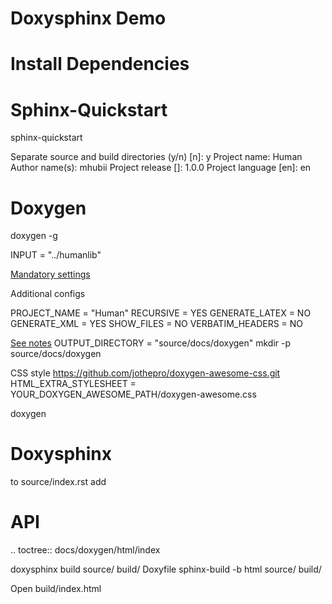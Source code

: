 # Doxysphinx Demo

# Install Dependencies


# Sphinx-Quickstart
sphinx-quickstart

Separate source and build directories (y/n) [n]: y
Project name: Human
Author name(s): mhubii
Project release []: 1.0.0
Project language [en]: en

# Doxygen
doxygen -g

INPUT                  = "../humanlib"

[Mandatory settings](https://boschglobal.github.io/doxysphinx/docs/getting_started.html#mandatory-settings)

Additional configs

PROJECT_NAME           = "Human"
RECURSIVE              = YES
GENERATE_LATEX         = NO
GENERATE_XML           = YES
SHOW_FILES             = NO
VERBATIM_HEADERS       = NO

[See notes](https://boschglobal.github.io/doxysphinx/docs/getting_started.html#mandatory-settings)
OUTPUT_DIRECTORY       = "source/docs/doxygen"
mkdir -p source/docs/doxygen

CSS style https://github.com/jothepro/doxygen-awesome-css.git
HTML_EXTRA_STYLESHEET = YOUR_DOXYGEN_AWESOME_PATH/doxygen-awesome.css


<!-- [Recommended settings](https://boschglobal.github.io/doxysphinx/docs/getting_started.html#recommended-settings) -->

doxygen

# Doxysphinx
to source/index.rst add

API
===
.. toctree::
   docs/doxygen/html/index

doxysphinx build source/ build/ Doxyfile
sphinx-build -b html source/ build/

Open build/index.html
